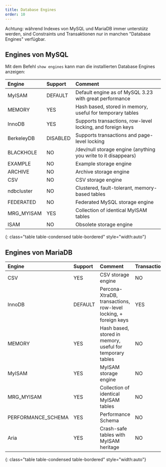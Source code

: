 ```yaml
---
title: Database Engines
order: 10
---
```


Achtung: während Indexes von MySQL und MariaDB immer unterstütz
werden, sind Constraints und Transaktionen nur in manchen "Database Engines"
verfügbar.

## Engines von MySQL

Mit dem Befehl `show engines` kann man die installierten Database Engines anzeigen:

| Engine     | Support  | Comment                                                        |
|:-----------|:---------|:---------------------------------------------------------------|
| MyISAM     | DEFAULT  | Default engine as of MySQL 3.23 with great performance         |
| MEMORY     | YES      | Hash based, stored in memory, useful for temporary tables      |
| InnoDB     | YES      | Supports transactions, row-level locking, and foreign keys     |
| BerkeleyDB | DISABLED | Supports transactions and page-level locking                   |
| BLACKHOLE  | NO       | /dev/null storage engine (anything you write to it disappears) |
| EXAMPLE    | NO       | Example storage engine                                         |
| ARCHIVE    | NO       | Archive storage engine                                         |
| CSV        | NO       | CSV storage engine                                             |
| ndbcluster | NO       | Clustered, fault-tolerant, memory-based tables                 |
| FEDERATED  | NO       | Federated MySQL storage engine                                 |
| MRG_MYISAM | YES      | Collection of identical MyISAM tables                          |
| ISAM       | NO       | Obsolete storage engine                                        |
{: class="table table-condensed table-bordered" style="width:auto"}

## Engines von MariaDB

| Engine     | Support  | Comment                                                         | Transactions | XA   | Savepoints |
|:-----------|:---------|:----------------------------------------------------------------|:-------------|:-----|:-----------|
| CSV                | YES     | CSV storage engine                                              | NO           | NO   | NO         |
| InnoDB             | DEFAULT | Percona-XtraDB, transactions, row-level locking, + foreign keys | YES          | YES  | YES        |
| MEMORY             | YES     | Hash based, stored in memory, useful for temporary tables       | NO           | NO   | NO         |
| MyISAM             | YES     | MyISAM storage engine                                           | NO           | NO   | NO         |
| MRG_MYISAM         | YES     | Collection of identical MyISAM tables                           | NO           | NO   | NO         |
| PERFORMANCE_SCHEMA | YES     | Performance Schema                                              | NO           | NO   | NO         |
| Aria               | YES     | Crash-safe tables with MyISAM heritage                          | NO           | NO   | NO         |
{: class="table table-condensed table-bordered" style="width:auto"}

